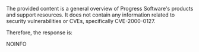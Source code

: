 The provided content is a general overview of Progress Software's products and support resources. It does not contain any information related to security vulnerabilities or CVEs, specifically CVE-2000-0127.

Therefore, the response is:

NOINFO